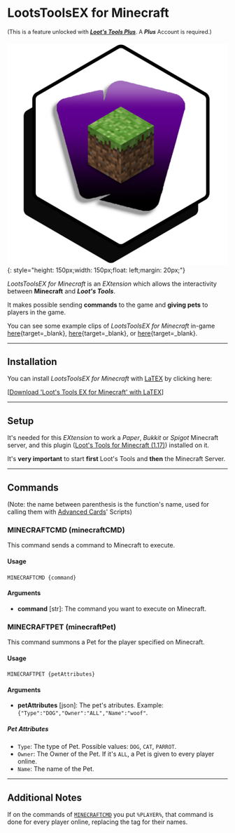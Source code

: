 # LootsToolsEX for Minecraft

<sup style="font-size: 90%">(This is a feature unlocked with [***Loot's Tools Plus***](../../plus). A ***Plus*** Account is required.)</sup>

![TwitchEX](img/MinecraftEX.png){: style="height: 150px;width: 150px;float: left;margin: 20px;"}

*LootsToolsEX for Minecraft* is an *EXtension* which allows the interactivity between **Minecraft** and ***Loot's Tools***.

It makes possible sending **commands** to the game and **giving pets** to players in the game.

You can see some example clips of *LootsToolsEX for Minecraft* in-game [here](https://www.youtube.com/watch?v=BqhNUN1Ft6w){target=_blank}, [here](https://www.youtube.com/watch?v=LNAmppbpLXA){target=_blank}, or [here](https://www.youtube.com/watch?v=LBEQGj77ftQ){target=_blank}.

---

## Installation



You can install *LootsToolsEX for Minecraft* with [LaTEX](../../additionalFeatures/latex) by clicking here:

[[Download 'Loot's Tools EX for Minecraft' with LaTEX](https://lootstrading.darye.dev/latex/minecraftEX)]

---

## Setup

It's needed for this *EXtension* to work a *Paper*, *Bukkit* or *Spigot* Minecraft server, and this plugin ([Loot's Tools for Minecraft (1.17)](https://www.spigotmc.org/resources/loots-tools-for-minecraft.99127/)) installed on it.

It's **very important** to start **first** Loot's Tools and **then** the Minecraft Server.

---

## Commands

(Note: the name between parenthesis is the function's name, used for calling them with [Advanced Cards](../../cards/advCards.md)' Scripts)

### MINECRAFTCMD (minecraftCMD)

This command sends a command to Minecraft to execute.

#### Usage

```MINECRAFTCMD {command}```

#### Arguments

- **command** [str]: The command you want to execute on Minecraft.

### MINECRAFTPET (minecraftPet)

This command summons a Pet for the player specified on Minecraft.

#### Usage

```MINECRAFTPET {petAttributes}```

#### Arguments

- **petAttributes** [json]: The pet's atributes. Example: ```{"Type":"DOG","Owner":"ALL","Name":"woof"```.

##### Pet Attributes

- ```Type```: The type of Pet. Possible values: ```DOG```, ```CAT```, ```PARROT```.
- ```Owner```: The Owner of the Pet. If it's ```ALL```, a Pet is given to every player online.
- ```Name```: The name of the Pet.

---

## Additional Notes

If on the commands of [```MINECRAFTCMD```](#minecraftcmd-minecraftcmd) you put ```%PLAYER%```, that command is done for every player online, replacing the tag for their names.
